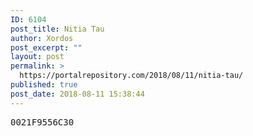 ```yaml
---
ID: 6104
post_title: Nitia Tau
author: Xordos
post_excerpt: ""
layout: post
permalink: >
  https://portalrepository.com/2018/08/11/nitia-tau/
published: true
post_date: 2018-08-11 15:38:44
---
```

<pre>0021F9556C30</pre>
